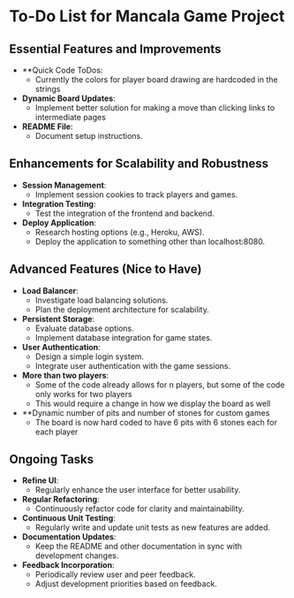 # To-Do List for Mancala Game Project

## Essential Features and Improvements
- **Quick Code ToDos:
  - Currently the colors for player board drawing are hardcoded in the strings
- **Dynamic Board Updates**:
  - Implement better solution for making a move than clicking links to intermediate pages
- **README File**:
  - Document setup instructions.

## Enhancements for Scalability and Robustness
- **Session Management**:
  - Implement session cookies to track players and games.
- **Integration Testing**:
  - Test the integration of the frontend and backend.
- **Deploy Application**:
  - Research hosting options (e.g., Heroku, AWS).
  - Deploy the application to something other than localhost:8080.

## Advanced Features (Nice to Have)
- **Load Balancer**:
  - Investigate load balancing solutions.
  - Plan the deployment architecture for scalability.
- **Persistent Storage**:
  - Evaluate database options.
  - Implement database integration for game states.
- **User Authentication**:
  - Design a simple login system.
  - Integrate user authentication with the game sessions.
- **More than two players**:
  - Some of the code already allows for n players, but some of the code only works for two players
  - This would require a change in how we display the board as well
- **Dynamic number of pits and number of stones for custom games
  - The board is now hard coded to have 6 pits with 6 stones each for each player

## Ongoing Tasks
- **Refine UI**:
  - Regularly enhance the user interface for better usability.
- **Regular Refactoring**:
  - Continuously refactor code for clarity and maintainability.
- **Continuous Unit Testing**:
  - Regularly write and update unit tests as new features are added.
- **Documentation Updates**:
  - Keep the README and other documentation in sync with development changes.
- **Feedback Incorporation**:
  - Periodically review user and peer feedback.
  - Adjust development priorities based on feedback.
